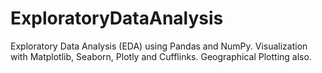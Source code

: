 # ExploratoryDataAnalysis
Exploratory Data Analysis (EDA) using Pandas and NumPy. Visualization with Matplotlib, Seaborn, Plotly and Cufflinks. Geographical Plotting also.
